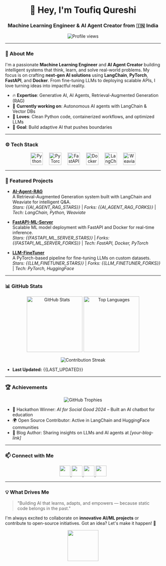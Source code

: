<h1 align="center">👋 Hey, I'm Toufiq Qureshi</h1>
<h3 align="center">Machine Learning Engineer & AI Agent Creator from 🇮🇳 India</h3>

<p align="center">
  <img src="https://komarev.com/ghpvc/?username=ToufiqQureshi&style=flat-square&color=blueviolet" alt="Profile views" />
</p>

---

### 🌟 About Me

I'm a passionate **Machine Learning Engineer** and **AI Agent Creator** building intelligent systems that think, learn, and solve real-world problems. My focus is on crafting **next-gen AI solutions** using **LangChain**, **PyTorch**, **FastAPI**, and **Docker**. From fine-tuning LLMs to deploying scalable APIs, I love turning ideas into impactful reality.

- 🔥 **Expertise**: Generative AI, AI Agents, Retrieval-Augmented Generation (RAG)  
- 🚀 **Currently working on**: Autonomous AI agents with LangChain & Vector DBs  
- 🐍 **Loves**: Clean Python code, containerized workflows, and optimized LLMs  
- 🎯 **Goal**: Build adaptive AI that pushes boundaries  

---

### ⚙️ Tech Stack

<p align="center">
  <img src="https://cdn.jsdelivr.net/gh/devicons/devicon/icons/python/python-original.svg" height="40" alt="Python" />
  <img width="12" />
  <img src="https://cdn.jsdelivr.net/gh/devicons/devicon/icons/pytorch/pytorch-original.svg" height="40" alt="PyTorch" />
  <img width="12" />
  <img src="https://cdn.jsdelivr.net/gh/devicons/devicon/icons/fastapi/fastapi-original.svg" height="40" alt="FastAPI" />
  <img width="12" />
  <img src="https://cdn.jsdelivr.net/gh/devicons/devicon/icons/docker/docker-original.svg" height="40" alt="Docker" />
  <img width="12" />
  <img src="https://img.shields.io/badge/LangChain-000000?style=flat&logo=langchain&logoColor=white" height="40" alt="LangChain" />
  <img width="12" />
  <img src="https://img.shields.io/badge/Weaviate-555555?style=flat&logo=weaviate&logoColor=white" height="40" alt="Weaviate" />
</p>

---

### 🚀 Featured Projects

- **[AI-Agent-RAG](https://github.com/ToufiqQureshi/AI-Agent-RAG)**  
  A Retrieval-Augmented Generation system built with LangChain and Weaviate for intelligent Q&A.  
  *Stars: {{AI_AGENT_RAG_STARS}}* | *Forks: {{AI_AGENT_RAG_FORKS}}* | *Tech: LangChain, Python, Weaviate*

- **[FastAPI-ML-Server](https://github.com/ToufiqQureshi/FastAPI-ML-Server)**  
  Scalable ML model deployment with FastAPI and Docker for real-time inference.  
  *Stars: {{FASTAPI_ML_SERVER_STARS}}* | *Forks: {{FASTAPI_ML_SERVER_FORKS}}* | *Tech: FastAPI, Docker, PyTorch*

- **[LLM-FineTuner](https://github.com/ToufiqQureshi/LLM-FineTuner)**  
  A PyTorch-based pipeline for fine-tuning LLMs on custom datasets.  
  *Stars: {{LLM_FINETUNER_STARS}}* | *Forks: {{LLM_FINETUNER_FORKS}}* | *Tech: PyTorch, HuggingFace*

---

### 📊 GitHub Stats

<p align="center">
  <img src="https://github-readme-stats.vercel.app/api?username=ToufiqQureshi&show_icons=true&theme=dracula&count_private=true" alt="GitHub Stats" height="180" />
  <img src="https://github-readme-stats.vercel.app/api/top-langs/?username=ToufiqQureshi&layout=compact&theme=dracula" alt="Top Languages" height="180" />
</p>

<p align="center">
  <img src="https://github-readme-streak-stats.herokuapp.com/?user=ToufiqQureshi&theme=dracula" alt="Contribution Streak" />
</p>

- **Last Updated:** {{LAST_UPDATED}}

---

### 🏆 Achievements

<p align="center">
  <img src="https://github-profile-trophy.vercel.app/?username=ToufiqQureshi&theme=dracula&no-frame=true&margin-w=15" alt="GitHub Trophies" />
</p>

- 🥇 Hackathon Winner: *AI for Social Good 2024* – Built an AI chatbot for education  
- 🌍 Open Source Contributor: Active in LangChain and HuggingFace communities  
- 📝 Blog Author: Sharing insights on LLMs and AI agents at *[your-blog-link]*

---

### 📫 Connect with Me

<p align="center">
  <a href="mailto:your-email@gmail.com">
    <img src="https://img.shields.io/badge/Gmail-D14836?style=for-the-badge&logo=gmail&logoColor=white" height="35" />
  </a>
  <a href="https://www.linkedin.com/in/toufiq-qureshi-4b54b2307/">
    <img src="https://img.shields.io/badge/LinkedIn-0077B5?style=for-the-badge&logo=linkedin&logoColor=white" height="35" />
  </a>
  <a href="https://discord.gg/yourdiscord">
    <img src="https://img.shields.io/badge/Discord-7289DA?style=for-the-badge&logo=discord&logoColor=white" height="35" />
  </a>
  <a href="https://x.com/your-username">
    <img src="https://img.shields.io/badge/X-000000?style=for-the-badge&logo=x&logoColor=white" height="35" />
  </a>
</p>

---

### 💡 What Drives Me

> "Building AI that learns, adapts, and empowers — because static code belongs in the past."

I'm always excited to collaborate on **innovative AI/ML projects** or contribute to open-source initiatives. Got an idea? Let's make it happen! 🚀

<p align="center">
  <img src="https://media.giphy.com/media/LmNwrBhejkK9EFP504/giphy.gif" height="100" />
</p>
